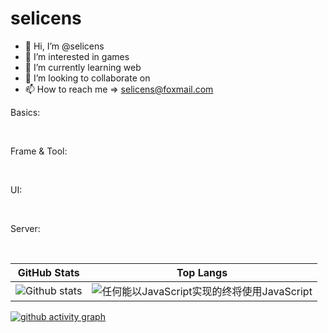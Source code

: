 # selicens

- 👋 Hi, I’m @selicens
- 👀 I’m interested in games
- 🌱 I’m currently learning web
- 💞️ I’m looking to collaborate on
- 📫 How to reach me => <selicens@foxmail.com>

<div>
  <p>Basics:</p>
  <span>
    <img src="https://img.shields.io/badge/-HTML5-E34F26?style=flat-square&logo=html5&logoColor=white" alt="" />
    <img src="https://img.shields.io/badge/-CSS3-1572B6?style=flat-square&logo=css3" alt="" />
    <img src="https://img.shields.io/badge/-JavaScript-FFD700?style=flat-square&logo=javascript&logoColor=white" alt="" />
    <img src="https://img.shields.io/badge/-TypeScript-337ab7?style=flat-square&logo=typescript&logoColor=white" alt="" />
  </span>  
</div>
<div>
  <p>Frame & Tool:</p>
  <span>
    <img src="https://img.shields.io/badge/-JQuery-0769AD?style=flat-square&logo=jquery" alt="" />
    <img src="https://img.shields.io/badge/-React-20232A?style=flat-square&logo=react" alt="" />
    <img src="https://img.shields.io/badge/-Vue-%2335495e.svg?style=flat-square&logo=vuedotjs" alt="" />
    <img src="https://img.shields.io/badge/-WebPack-2B3A42?style=flat-square&logo=webpack" alt="" />
    <img src="https://img.shields.io/badge/-Vite-646CFF?style=flat-square&logo=Vite&logoColor=white" alt="" />
    <img src="https://img.shields.io/badge/-Git-F0EFE7?style=flat-square&logo=git" alt="" />
    <img src="https://img.shields.io/badge/-Axios-5A29E4?style=flat-square&logo=axios" alt="" />
    <img src="https://img.shields.io/badge/-UniApp-3A9E46?style=flat-square&logo=uni-app" alt="" />
  </span>  
</div>
<div>
  <p>UI:</p>
  <span>
    <img src="https://img.shields.io/badge/-BootStrap-800080?style=flat-square&logo=bootstrap&logoColor=white" alt="" />
    <img src="https://img.shields.io/badge/-AntDesign-1890ff?style=flat-square&logo=ant-design" alt="" />
    <img src="https://img.shields.io/badge/-AntDesignVue-1890ff?style=flat-square&logo=ant-design-vue" alt="" />
    <img src="https://img.shields.io/badge/-element-409EFF?style=flat-square" alt="" />
    <img src="https://img.shields.io/badge/-ElementPlus-409EFF?style=flat-square" alt="" />
  </span>
</div>
<div>
  <p>Server:</p>
  <span>
    <img src="https://img.shields.io/badge/-Linux-185886?style=flat-square&logo=linux&logoColor=white" alt="" />
    <img src="https://img.shields.io/badge/-MySql-3e6e93?style=flat-square&logo=mysql&logoColor=white" alt="" />
    <img src="https://img.shields.io/badge/-Nginx-008000?style=flat-square&logo=nginx" alt="" />
    <img src="https://img.shields.io/badge/-Docker-003F8C?style=flat-square&logo=docker" alt="" />
    <img src="https://img.shields.io/badge/-NodeJS-6DA55F?style=flat-square&logo=node.js&logoColor=white" alt="" />
    <img src="https://img.shields.io/badge/-Express-3e6e93?style=flat-square&logo=express" alt="" />
    <img src="https://img.shields.io/badge/nestjs-%23E0234E.svg?style=flat-square&logo=nestjs&logoColor=white" alt="" />
    <img src="https://img.shields.io/badge/Nuxt-ffffffbf?style=flat-square&logo=nuxtdotjs&logoColor=00c16a" alt="" />
  </span>  
</div>

<!-- <img align="right" src="https://metrics.lecoq.io/selicens?template=terminal" /> -->
| GitHub Stats | Top Langs |
| :----------: | :-------: |
| <img align="center" src="https://github-readme-stats-fork-alpha.vercel.app/api?username=selicens&hide_title=true&hide_border=true&show_icons=true&include_all_commits=true&line_height=21&border_radius=0&title_color=41b883&icon_color=41b883&text_color=959598&bg_color=9ca3af00" alt="Github stats" /> | <img align="center" src="https://github-readme-stats-fork-alpha.vercel.app/api/top-langs/?username=selicens&hide_title=true&hide_border=true&layout=compact&border_radius=0&title_color=41b883&icon_color=41b883&text_color=959598&bg_color=9ca3af00" alt="任何能以JavaScript实现的终将使用JavaScript" /> |

[![github activity graph](https://github-readme-activity-graph-qpqpgkqdk-edison1105.vercel.app/graph?username=selicens&theme=nord&color=41b883&point=41b883&hide_border=true&line=959598&title_color=41b883&icon_color=41b883&text_color=959598&bg_color=9ca3af00)](https://github.com/selicens/github-readme-activity-graph)
